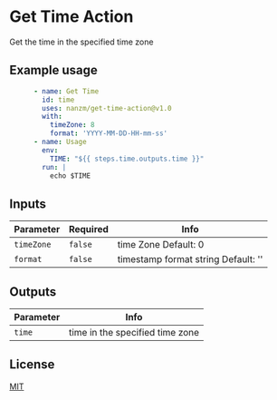 # Get Time Action

Get the time in the specified time zone

## Example usage

```yaml
      - name: Get Time
        id: time
        uses: nanzm/get-time-action@v1.0
        with:
          timeZone: 8
          format: 'YYYY-MM-DD-HH-mm-ss'
      - name: Usage
        env:
          TIME: "${{ steps.time.outputs.time }}"
        run: |
          echo $TIME
```

## Inputs

| Parameter  | Required | Info                                                         |
| ---------- | -------- | ------------------------------------------------------------ |
| `timeZone` | `false`  | time Zone  Default: 0                                        |
| `format`   | `false`  | timestamp format string  Default: ''                                    |


## Outputs

| Parameter   | Info                                                         |
| ---------- | ------------------------------------------------------------ |
| `time`   | time in the specified time zone|



## License

[MIT](LICENSE)
